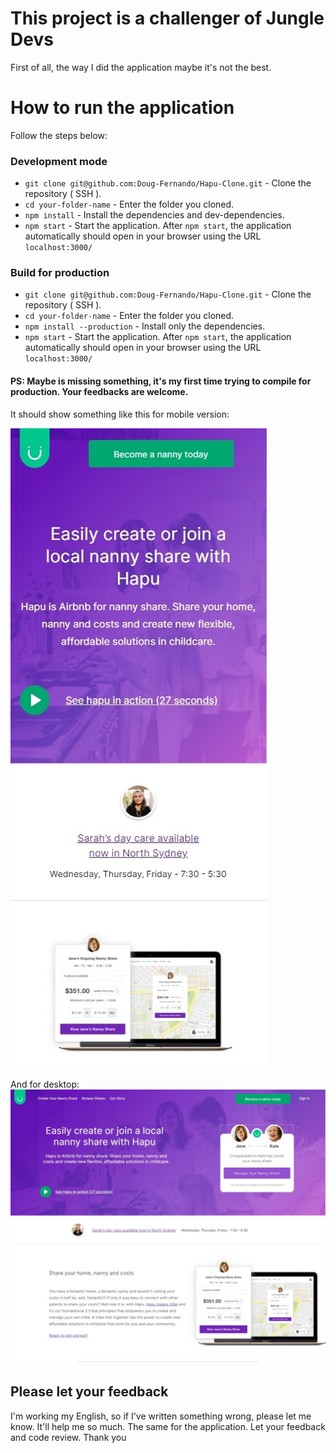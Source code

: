 # This project is a challenger of Jungle Devs
First of all, the way I did the application maybe it's not the best.

# How to run the application
Follow the steps below:
### Development mode
- `git clone git@github.com:Doug-Fernando/Hapu-Clone.git` - Clone the repository ( SSH ).
- `cd your-folder-name` - Enter the folder you cloned.
- `npm install` - Install the dependencies and dev-dependencies.
- `npm start` - Start the application.
After `npm start`, the application automatically should open in your browser using the URL `localhost:3000/`
### Build for production
- `git clone git@github.com:Doug-Fernando/Hapu-Clone.git` - Clone the repository ( SSH ).
- `cd your-folder-name` - Enter the folder you cloned.
- `npm install --production` - Install only the dependencies.
- `npm start` - Start the application.
After `npm start`, the application automatically should open in your browser using the URL `localhost:3000/`

#### PS: Maybe is missing something, it's my first time trying to compile for production. Your feedbacks are welcome.

It should show something like this for mobile version:

![Mobile version](screen%20mobile.jpeg)

And for desktop:
![Desktop version](screen%20desktop.jpeg)


## Please let your feedback
I'm working my English, so if I've written something wrong, please let me know. It'll help me so much.
The same for the application. Let your feedback and code review. 
Thank you
